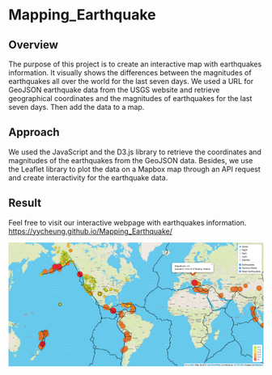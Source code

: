 # Mapping_Earthquake

## Overview
The purpose of this project is to create an interactive map with earthquakes information. It visually shows the differences between the magnitudes of earthquakes all over the world for the last seven days. We used a URL for GeoJSON earthquake data from the USGS website and retrieve geographical coordinates and the magnitudes of earthquakes for the last seven days. Then add the data to a map.

## Approach
We used the JavaScript and the D3.js library to retrieve the coordinates and magnitudes of the earthquakes from the GeoJSON data. Besides, we use the Leaflet library to plot the data on a Mapbox map through an API request and create interactivity for the earthquake data.

## Result
Feel free to visit our interactive webpage with earthquakes information. 
https://yycheung.github.io/Mapping_Earthquake/

![](Earthquake_Challenge/static/image/webpage.png)


